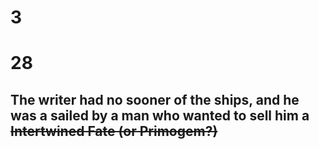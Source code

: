 # 3
# 28
## The writer had no sooner of the ships, and he was a sailed by a man who wanted to sell him a ~~Intertwined Fate (or Primogem?)~~
